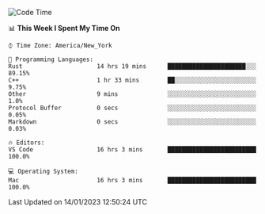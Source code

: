 <!--START_SECTION:waka-->
![Code Time](http://img.shields.io/badge/Code%20Time-47%20hrs%2011%20mins-blue)

📊 **This Week I Spent My Time On** 

```text
⌚︎ Time Zone: America/New_York

💬 Programming Languages: 
Rust                     14 hrs 19 mins      ██████████████████████░░░   89.15% 
C++                      1 hr 33 mins        ██░░░░░░░░░░░░░░░░░░░░░░░   9.75% 
Other                    9 mins              ░░░░░░░░░░░░░░░░░░░░░░░░░   1.0% 
Protocol Buffer          0 secs              ░░░░░░░░░░░░░░░░░░░░░░░░░   0.05% 
Markdown                 0 secs              ░░░░░░░░░░░░░░░░░░░░░░░░░   0.03%

🔥 Editors: 
VS Code                  16 hrs 3 mins       █████████████████████████   100.0%

💻 Operating System: 
Mac                      16 hrs 3 mins       █████████████████████████   100.0%

```


 Last Updated on 14/01/2023 12:50:24 UTC
<!--END_SECTION:waka-->
